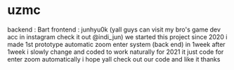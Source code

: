# uzmc

backend : Bart
frontend : junhyu0k
(yall guys can visit my bro's game dev acc in instagram check it out @indi_jun)
we started this project since 2020 i made 1st prototype automatic zoom enter 
system (back end) in 1week
after 1week i slowly change and coded to work naturally for 2021
it just code for enter zoom automatically
i hope yall check out our code and like it thanks
